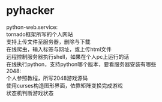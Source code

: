 # pyhacker
python-web.service:<br>
  tornado框架所写的个人网站<br>
  支持上传文件至服务器，删除与下载<br>
  在线爬虫，输入标签与网址，或上传html文件<br>
  远程控制服务器执行shell，如果在个人pc上运行的话<br>
  在线执行python，支持python哪个版本，要看服务器安装有哪些<br>
2048:<br>
  个人参照教程，所写2048游戏源码<br>
  使用curses构造图形界面，依靠矩阵变换完成游戏<br>
  状态机判断游戏状态<br>
